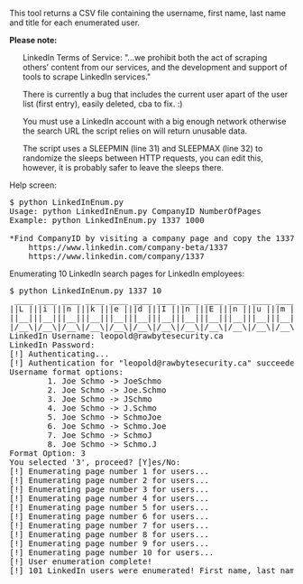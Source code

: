 This tool returns a CSV file containing the username, first name, last name and title for each enumerated user.

<b>Please note:</b>
<ul>LinkedIn Terms of Service: "...we prohibit both the act of scraping others’ content from our services, and the development and support of tools to scrape LinkedIn services."</ul>
<ul>There is currently a bug that includes the current user apart of the user list (first entry), easily deleted, cba to fix. :)</ul>
<ul>You must use a LinkedIn account with a big enough network otherwise the search URL the script relies on will return unusable data.</ul>
<ul>The script uses a SLEEPMIN (line 31) and SLEEPMAX (line 32) to randomize the sleeps between HTTP requests, you can edit this, however, it is probably safer to leave the sleeps there.</ul>

Help screen:

<pre>
$ python LinkedInEnum.py
Usage: python LinkedInEnum.py CompanyID NumberOfPages
Example: python LinkedInEnum.py 1337 1000

*Find CompanyID by visiting a company page and copy the 1337 in:
	https://www.linkedin.com/company-beta/1337
	https://www.linkedin.com/company/1337
</pre>

Enumerating 10 LinkedIn search pages for LinkedIn employees:

<pre>
$ python LinkedInEnum.py 1337 10
 ____ ____ ____ ____ ____ ____ ____ ____ ____ ____ ____ ____
||L |||i |||n |||k |||e |||d |||I |||n |||E |||n |||u |||m ||
||__|||__|||__|||__|||__|||__|||__|||__|||__|||__|||__|||__||
|/__\|/__\|/__\|/__\|/__\|/__\|/__\|/__\|/__\|/__\|/__\|/__\|
LinkedIn Username: leopold@rawbytesecurity.ca
LinkedIn Password:
[!] Authenticating...
[!] Authentication for "leopold@rawbytesecurity.ca" succeeded!
Username format options:
		1. Joe Schmo -> JoeSchmo
		2. Joe Schmo -> Joe.Schmo
		3. Joe Schmo -> JSchmo
		4. Joe Schmo -> J.Schmo
		5. Joe Schmo -> SchmoJoe
		6. Joe Schmo -> Schmo.Joe
		7. Joe Schmo -> SchmoJ
		8. Joe Schmo -> Schmo.J
Format Option: 3
You selected '3', proceed? [Y]es/No:
[!] Enumerating page number 1 for users...
[!] Enumerating page number 2 for users...
[!] Enumerating page number 3 for users...
[!] Enumerating page number 4 for users...
[!] Enumerating page number 5 for users...
[!] Enumerating page number 6 for users...
[!] Enumerating page number 7 for users...
[!] Enumerating page number 8 for users...
[!] Enumerating page number 9 for users...
[!] Enumerating page number 10 for users...
[!] User enumeration complete!
[!] 101 LinkedIn users were enumerated! First name, last name and title was written to "/TW-Tools/Scripts/Repos/LinkedInEnum/1337_linkedin_users.csv"!
</pre>